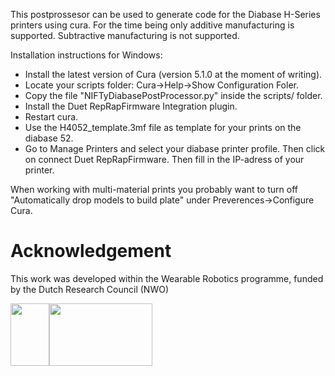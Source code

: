 This postprossesor can be used to generate code for the Diabase H-Series printers using cura.
For the time being only additive manufacturing is supported. Subtractive manufacturing is not supported.

Installation instructions for Windows:
* Install the latest version of Cura (version 5.1.0 at the moment of writing).
* Locate your scripts folder: Cura->Help->Show Configuration Foler.
* Copy the file "NIFTyDiabasePostProcessor.py" inside the scripts/ folder.
* Install the Duet RepRapFirmware Integration plugin.
* Restart cura.
* Use the H4052_template.3mf file as template for your prints on the diabase 52.
* Go to Manage Printers and select your diabase printer profile. Then click on connect Duet RepRapFirmware. Then fill in the IP-adress of your printer.

When working with multi-material prints you probably want to turn off "Automatically drop models to build plate" under Preverences->Configure Cura.

# Acknowledgement
This work was developed within the Wearable Robotics programme, funded by the Dutch Research Council (NWO)

<img src="https://user-images.githubusercontent.com/6079002/124443163-bd35c400-dd7d-11eb-9fe5-53c3def86459.jpg" width="62" height="100"><img src="https://user-images.githubusercontent.com/6079002/124443273-d3dc1b00-dd7d-11eb-9282-54c56e0f42db.png" width="165" height="100">
